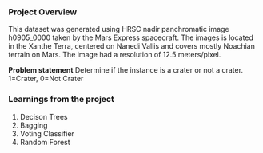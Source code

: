 ### Project Overview

 This dataset was generated using HRSC nadir panchromatic image h0905_0000 taken by the Mars Express spacecraft. The images is located in the Xanthe Terra, centered on Nanedi Vallis and covers mostly Noachian terrain on Mars. The image had a resolution of 12.5 meters/pixel.

**Problem statement**
Determine if the instance is a crater or not a crater. 1=Crater, 0=Not Crater


### Learnings from the project

 1. Decison Trees
2. Bagging
3. Voting Classifier
4. Random Forest


